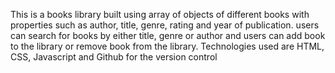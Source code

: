 This is a books library built using array of objects of different books with properties such as author, title, genre, rating and year of publication. users can search for books by either title, genre or author and users can add book to the library or remove book from the library.
 Technologies used are HTML, CSS, Javascript and Github for the version control
